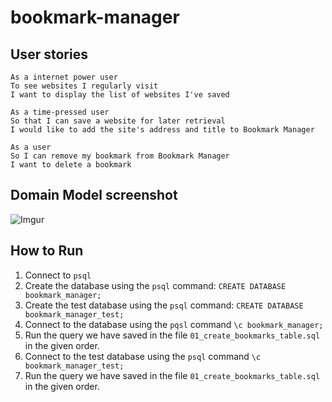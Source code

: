 # bookmark-manager


## User stories
```
As a internet power user
To see websites I regularly visit
I want to display the list of websites I've saved
```
```
As a time-pressed user
So that I can save a website for later retrieval
I would like to add the site's address and title to Bookmark Manager
```
```
As a user
So I can remove my bookmark from Bookmark Manager
I want to delete a bookmark
```

## Domain Model screenshot

![Imgur](https://i.imgur.com/q9RJx97.png)

## How to Run

1. Connect to `psql`
2. Create the database using the `psql` command: `CREATE DATABASE bookmark_manager;`
3. Create the test database using the `psql` command: `CREATE DATABASE bookmark_manager_test;`
3. Connect to the database using the `pqsl` command `\c bookmark_manager;`
4. Run the query we have saved in the file `01_create_bookmarks_table.sql` in the given order.
5. Connect to the test database using the `psql` command `\c bookmark_manager_test;`
6. Run the query we have saved in the file `01_create_bookmarks_table.sql` in the given order.


